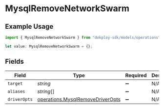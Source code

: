 # MysqlRemoveNetworkSwarm

## Example Usage

```typescript
import { MysqlRemoveNetworkSwarm } from "dokploy-sdk/models/operations";

let value: MysqlRemoveNetworkSwarm = {};
```

## Fields

| Field                                                                                | Type                                                                                 | Required                                                                             | Description                                                                          |
| ------------------------------------------------------------------------------------ | ------------------------------------------------------------------------------------ | ------------------------------------------------------------------------------------ | ------------------------------------------------------------------------------------ |
| `target`                                                                             | *string*                                                                             | :heavy_minus_sign:                                                                   | N/A                                                                                  |
| `aliases`                                                                            | *string*[]                                                                           | :heavy_minus_sign:                                                                   | N/A                                                                                  |
| `driverOpts`                                                                         | [operations.MysqlRemoveDriverOpts](../../models/operations/mysqlremovedriveropts.md) | :heavy_minus_sign:                                                                   | N/A                                                                                  |